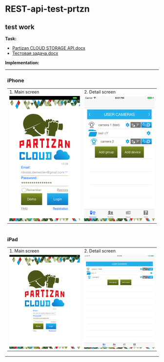 # REST-api-test-prtzn

<td><h2><strong>test work</strong></h2>
<p><strong>Task: </strong></p>
<ul>
<li><a href="/REST-api-test-prtzn/REST-api-test-prtzn/Helper/Partizan CLOUD STORAGE API.docx">Partizan CLOUD STORAGE API.docx</a></li>
<li><a href="/REST-api-test-prtzn/REST-api-test-prtzn/Helper/Тестовая задача.docx">Тестовая задача.docx</a></li>
</ul>

<p><strong>Implementation: </strong></p>
<table>
<tbody>
<tr>
<td><h3><strong>iPhone</strong></h3>
<table>
<tbody>
<tr>
<td>1. Main screen</td>
<td>2. Detail screen</td>
</tr>
<tr>
<td><img src="/REST-api-test-prtzn/REST-api-test-prtzn/Helper/partizan-iPhone6s_1.png" alt="Main screen"/></td>
<td><img src="/REST-api-test-prtzn/REST-api-test-prtzn/Helper/partizan-iPhone6s_2.png" alt="Detail screen"/></td>
</tr>
</tbody>
</table>
</td>
</tr>
<tr>
<td><h3><strong>iPad</strong></h3>
<table>
<tbody>
<tr>
<td>1. Main screen</td>
<td>2. Detail screen</td>
</tr>
<tr>
<td><img src="/REST-api-test-prtzn/REST-api-test-prtzn/Helper/partizan-iPadAir2_1.png" alt="Main screen"/></td>
<td><img src="/REST-api-test-prtzn/REST-api-test-prtzn/Helper/partizan-iPadAir2_2.png" alt="Detail screen"/></td>
</tr>
</tbody>
</table>
</td>
</tr>
</tbody>
</table>
